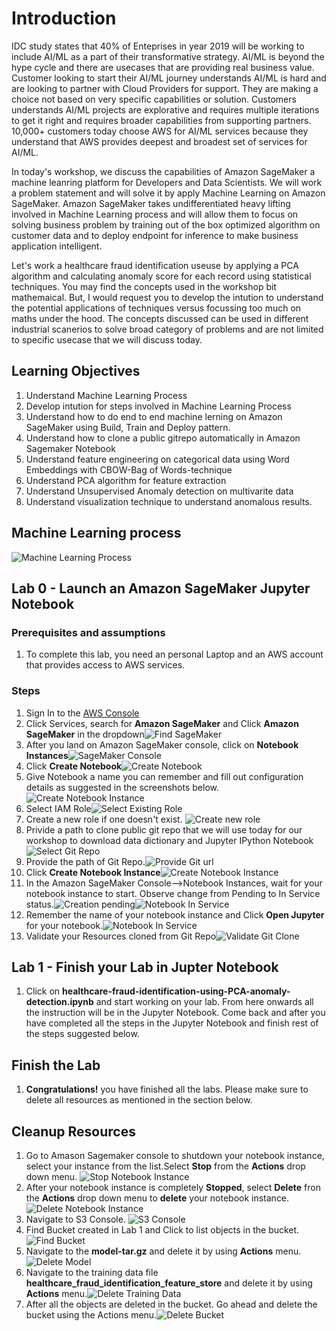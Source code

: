 

# Introduction

IDC study states that 40% of Enteprises in year 2019 will be working to include AI/ML as a part of their transformative strategy. AI/ML is beyond the hype cycle and there are usecases that are providing real business value. Customer looking to start their AI/ML journey understands AI/ML is hard and are looking to partner with Cloud Providers for support. They are making a choice not based on very specific capabilities or solution. Customers understands AI/ML projects are explorative and requires multiple iterations to get it right and requires broader capabilities from supporting partners. 10,000+ customers today choose AWS for AI/ML services because they understand that AWS provides deepest and broadest set of services for AI/ML. 

In today's workshop, we discuss the capabilities of Amazon SageMaker a machine leanring platform for Developers and Data Scientists. We will work a problem statement and will solve it by apply Machine Learning on Amazon SageMaker. Amazon SageMaker takes undifferentiated heavy lifting involved in Machine Learning process and will allow them to focus on solving business problem by training out of the box optimized algorithm on customer data and to deploy endpoint for inference to make business application intelligent.

Let's work a healthcare fraud identification useuse by applying a PCA algorithm and calculating anomaly score for each record using statistical techniques. You may find the concepts used in the workshop bit mathemaical. But, I would request you to develop the intution to understand the potential applications of techniques versus focussing too much on maths under the hood. The concepts discussed can be used in different industrial scanerios to solve broad category of problems and are not limited to specific usecase that we will discuss today.

## Learning Objectives
1. Understand Machine Learning Process
2. Develop intution for steps involved in Machine Learning Process
3. Understand how to do end to end machine lerning on Amazon SageMaker using Build, Train and Deploy pattern.
4. Understand how to clone a public gitrepo automatically in Amazon Sagemaker Notebook
3. Understand feature engineering on categorical data using Word Embeddings with CBOW-Bag of Words-technique
4. Understand PCA algorithm for feature extraction
5. Understand Unsupervised Anomaly detection on multivarite data
6. Understand visualization technique to understand anomalous results.



## Machine Learning process
![Machine Learning Process](./images/ml-process.png)

## **Lab 0 - Launch an Amazon SageMaker Jupyter Notebook**

### Prerequisites and assumptions
1. To complete this lab, you need an personal Laptop and an AWS account that provides access to AWS services.

### Steps
1. Sign In to the [AWS Console](https://aws.amazon.com/)
2. Click Services, search for **Amazon SageMaker** and Click **Amazon SageMaker** in the dropdown![Find SageMaker](./images/find-sagemaker.png)
3. After you land on Amazon SageMaker console, click on **Notebook Instances**![SageMaker Console](./images/sagemaker-console.png)
4. Click **Create Notebook**![Create Notebook](./images/create-notebook.png)
5. Give Notebook a name you can remember and fill out configuration details as suggested in the screenshots below.![Create Notebook Instance](./images/create-notebook-instance.png)
6. Select IAM Role![Select Existing Role](./images/select-role.png)
7. Create a new role if one doesn't exist. ![Create new role](./images/create-role.png)
8. Privide  a path to clone public git repo that we will use today for our workshop to download data dictionary and Jupyter IPython Notebook![Select Git Repo](./images/select-git-repo.png)
9. Provide the path of Git Repo.![Provide Git url](./images/clone-gitrepo.png)
6. Click **Create Notebook Instance**![Create Notebook Instance](./images/create-notebook-instance.png)
8. In the Amazon SageMaker Console-->Notebook Instances, wait for your notebook instance to start. Observe change from Pending to In Service status.![Creation pending](./images/creation-pending.png)![Notebook In Service](./images/notebook-inservice.png)
9. Remember the name of your notebook instance and Click **Open Jupyter** for your notebook.![Notebook In Service](./images/notebook-inservice.png)
10. Validate your Resources cloned from Git Repo![Validate Git Clone](./images/validate-git-clone.png)

## **Lab 1 - Finish your Lab in Jupter Notebook**
1. Click on **healthcare-fraud-identification-using-PCA-anomaly-detection.ipynb** and start working on your lab. From here onwards all the instruction will be in the Jupyter Notebook. Come back and after you have completed all the steps in the Jupyter Notebook and finish rest of the steps suggested below.


## Finish the Lab
1. **Congratulations!** you have finished all the labs. Please make sure to delete all resources as mentioned in the section below.


## Cleanup Resources
1. Go to Amason Sagemaker console to shutdown your notebook instance, select your instance from the list.Select **Stop** from the **Actions** drop down menu.
![Stop Notebook Instance](./images/stop-notebook.png)
2. After your notebook instance is completely **Stopped**, select **Delete** fron the **Actions** drop down menu to **delete** your notebook instance.![Delete Notebook Instance](./images/delete-notebook.png)
4. Navigate to S3 Console. 
![S3 Console](./images/s3-console.png)
5. Find Bucket created in Lab 1 and Click to list objects in the bucket.![Find Bucket](./images/search-s3-bucket.png)
6. Navigate to the **model-tar.gz** and delete it by using **Actions** menu.![Delete Model](./images/delete-model.png) 
6. Navigate to the training data file **healthcare_fraud_identification_feature_store** and delete it by using **Actions** menu.![Delete Training Data](./images/delete-training-data.png)
7. After all the objects are deleted in the bucket. Go ahead and delete the bucket using the Actions menu.![Delete Bucket](./images/delete-bucket.png)













    

